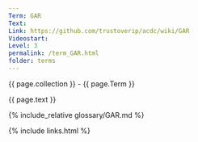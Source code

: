 ```yaml
---
Term: GAR
Text: 
Link: https://github.com/trustoverip/acdc/wiki/GAR
Videostart: 
Level: 3
permalink: /term_GAR.html
folder: terms
---
```


{{ page.collection }} - {{ page.Term }}

   {{ page.text }}

{% include_relative glossary/GAR.md %}

 {% include links.html %} 
